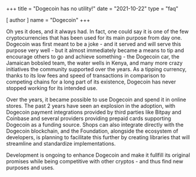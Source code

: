 +++
title = "Dogecoin has no utility!"
date = "2021-10-22"
type = "faq"

[ author ]
  name = "Dogecoin"
+++

Oh yes it does, and it always had. In fact, one could say it is one of the few cryptocurrencies that has been used for its main purpose from day one. Dogecoin was first meant to be a joke - and it served and will serve this purpose very well - but it almost immediately became a means to tip and encourage others to go and achieve something - the Dogecoin car, the Jamaican bobsled team, the water wells in Kenya, and many more crazy initiatives the community supported over the years. As a tipping currency, thanks to its low fees and speed of transactions in comparison to competing chains for a long part of its existence, Dogecoin has never stopped working for its intended use. 

Over the years, it became possible to use Dogecoin and spend it in online stores. The past 2 years have seen an explosion in the adoption, with Dogecoin payment integrations provided by third parties like Bitpay and Coinbase and several providers providing prepaid cards supporting Dogecoin as a funding source. Shops can also integrate directly with the Dogecoin blockchain, and the Foundation, alongside the ecosystem of developers, is planning to facilitate this further by  creating libraries that will streamline and standardize implementations.

Development is ongoing to enhance Dogecoin and make it fullfill its original promises while being competitive with other cryptos - and thus find new purposes and uses.



